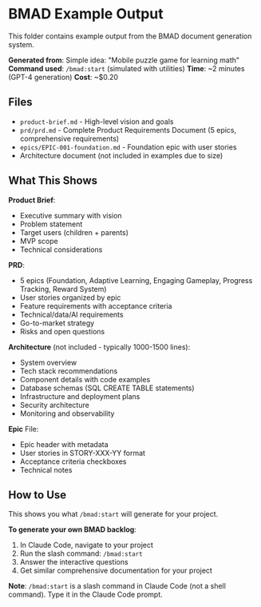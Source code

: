 # BMAD Example Output

This folder contains example output from the BMAD document generation system.

**Generated from**: Simple idea: "Mobile puzzle game for learning math"
**Command used**: `/bmad:start` (simulated with utilities)
**Time**: ~2 minutes (GPT-4 generation)
**Cost**: ~$0.20

## Files

- `product-brief.md` - High-level vision and goals
- `prd/prd.md` - Complete Product Requirements Document (5 epics, comprehensive requirements)
- `epics/EPIC-001-foundation.md` - Foundation epic with user stories
- Architecture document (not included in examples due to size)

## What This Shows

**Product Brief**:
- Executive summary with vision
- Problem statement
- Target users (children + parents)
- MVP scope
- Technical considerations

**PRD**:
- 5 epics (Foundation, Adaptive Learning, Engaging Gameplay, Progress Tracking, Reward System)
- User stories organized by epic
- Feature requirements with acceptance criteria
- Technical/data/AI requirements
- Go-to-market strategy
- Risks and open questions

**Architecture** (not included - typically 1000-1500 lines):
- System overview
- Tech stack recommendations
- Component details with code examples
- Database schemas (SQL CREATE TABLE statements)
- Infrastructure and deployment plans
- Security architecture
- Monitoring and observability

**Epic** File:
- Epic header with metadata
- User stories in STORY-XXX-YY format
- Acceptance criteria checkboxes
- Technical notes

## How to Use

This shows you what `/bmad:start` will generate for your project.

**To generate your own BMAD backlog**:

1. In Claude Code, navigate to your project
2. Run the slash command: `/bmad:start`
3. Answer the interactive questions
4. Get similar comprehensive documentation for your project

**Note**: `/bmad:start` is a slash command in Claude Code (not a shell command). Type it in the Claude Code prompt.
